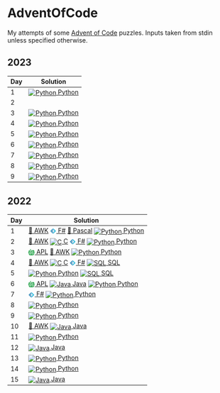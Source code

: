 # AdventOfCode
My attempts of some [Advent of Code](https://adventofcode.com/) puzzles. 
Inputs taken from stdin unless specified otherwise.

## 2023
| Day | Solution                                                                                                                                                                      |
|-----|-------------------------------------------------------------------------------------------------------------------------------------------------------------------------------|
| 1   | [<img src="https://cdn.jsdelivr.net/gh/devicons/devicon/icons/python/python-original.svg" alt="Python" style="height: 1em; vertical-align:middle"> Python](2023/python/01.py) |
| 2   |                                                                                                                                                                               |
| 3   | [<img src="https://cdn.jsdelivr.net/gh/devicons/devicon/icons/python/python-original.svg" alt="Python" style="height: 1em; vertical-align:middle"> Python](2023/python/03.py) |
| 4   | [<img src="https://cdn.jsdelivr.net/gh/devicons/devicon/icons/python/python-original.svg" alt="Python" style="height: 1em; vertical-align:middle"> Python](2023/python/04.py) |
| 5   | [<img src="https://cdn.jsdelivr.net/gh/devicons/devicon/icons/python/python-original.svg" alt="Python" style="height: 1em; vertical-align:middle"> Python](2023/python/05.py) |
| 6   | [<img src="https://cdn.jsdelivr.net/gh/devicons/devicon/icons/python/python-original.svg" alt="Python" style="height: 1em; vertical-align:middle"> Python](2023/python/06.py) |
| 7   | [<img src="https://cdn.jsdelivr.net/gh/devicons/devicon/icons/python/python-original.svg" alt="Python" style="height: 1em; vertical-align:middle"> Python](2023/python/07.py) |
| 8   | [<img src="https://cdn.jsdelivr.net/gh/devicons/devicon/icons/python/python-original.svg" alt="Python" style="height: 1em; vertical-align:middle"> Python](2023/python/08.py) |
| 9   | [<img src="https://cdn.jsdelivr.net/gh/devicons/devicon/icons/python/python-original.svg" alt="Python" style="height: 1em; vertical-align:middle"> Python](2023/python/09.py) |

## 2022
|Day|Solution|
|-|-|
|1|   [📄 AWK](2022/awk/01.awk)  [<img src="_misc/fsharp.png" alt="F#" style="height: 1em; vertical-align:middle"> F#](2022/fsharp/01.fs)  [📄 Pascal](2022/pascal/01.pas)  [<img src="https://cdn.jsdelivr.net/gh/devicons/devicon/icons/python/python-original.svg" alt="Python" style="height: 1em; vertical-align:middle"> Python](2022/python/01.py) |
|2|   [📄 AWK](2022/awk/02.awk)  [<img src="https://cdn.jsdelivr.net/gh/devicons/devicon/icons/c/c-original.svg" alt="C" style="height: 1em; vertical-align:middle"> C](2022/c/02.c)  [<img src="_misc/fsharp.png" alt="F#" style="height: 1em; vertical-align:middle"> F#](2022/fsharp/02.fs)  [<img src="https://cdn.jsdelivr.net/gh/devicons/devicon/icons/python/python-original.svg" alt="Python" style="height: 1em; vertical-align:middle"> Python](2022/python/02.py) |
|3|   [<img src="_misc/apl.png" alt="APL" style="height: 1em; vertical-align:middle"> APL](2022/apl/03.apl)  [📄 AWK](2022/awk/03.awk)  [<img src="https://cdn.jsdelivr.net/gh/devicons/devicon/icons/python/python-original.svg" alt="Python" style="height: 1em; vertical-align:middle"> Python](2022/python/03.py) |
|4|   [📄 AWK](2022/awk/04.awk)  [<img src="https://cdn.jsdelivr.net/gh/devicons/devicon/icons/c/c-original.svg" alt="C" style="height: 1em; vertical-align:middle"> C](2022/c/04.c)  [<img src="_misc/fsharp.png" alt="F#" style="height: 1em; vertical-align:middle"> F#](2022/fsharp/04.fs)  [<img src="https://cdn.jsdelivr.net/gh/devicons/devicon/icons/postgresql/postgresql-original.svg" alt="SQL" style="height: 1em; vertical-align:middle"> SQL](2022/sql/04.sql) |
|5|   [<img src="https://cdn.jsdelivr.net/gh/devicons/devicon/icons/python/python-original.svg" alt="Python" style="height: 1em; vertical-align:middle"> Python](2022/python/05.py)  [<img src="https://cdn.jsdelivr.net/gh/devicons/devicon/icons/postgresql/postgresql-original.svg" alt="SQL" style="height: 1em; vertical-align:middle"> SQL](2022/sql/05.sql) |
|6|   [<img src="_misc/apl.png" alt="APL" style="height: 1em; vertical-align:middle"> APL](2022/apl/06.apl)  [<img src="https://cdn.jsdelivr.net/gh/devicons/devicon/icons/java/java-original.svg" alt="Java" style="height: 1em; vertical-align:middle"> Java](2022/java/Day06.java)  [<img src="https://cdn.jsdelivr.net/gh/devicons/devicon/icons/python/python-original.svg" alt="Python" style="height: 1em; vertical-align:middle"> Python](2022/python/06.py) |
|7|   [<img src="_misc/fsharp.png" alt="F#" style="height: 1em; vertical-align:middle"> F#](2022/fsharp/07.fsx)  [<img src="https://cdn.jsdelivr.net/gh/devicons/devicon/icons/python/python-original.svg" alt="Python" style="height: 1em; vertical-align:middle"> Python](2022/python/07.py) |
|8|   [<img src="https://cdn.jsdelivr.net/gh/devicons/devicon/icons/python/python-original.svg" alt="Python" style="height: 1em; vertical-align:middle"> Python](2022/python/08.py) |
|9|   [<img src="https://cdn.jsdelivr.net/gh/devicons/devicon/icons/python/python-original.svg" alt="Python" style="height: 1em; vertical-align:middle"> Python](2022/python/09.py) |
|10|   [📄 AWK](2022/awk/10.awk)  [<img src="https://cdn.jsdelivr.net/gh/devicons/devicon/icons/java/java-original.svg" alt="Java" style="height: 1em; vertical-align:middle"> Java](2022/java/Day10.java) |
|11|   [<img src="https://cdn.jsdelivr.net/gh/devicons/devicon/icons/python/python-original.svg" alt="Python" style="height: 1em; vertical-align:middle"> Python](2022/python/11.py) |
|12|   [<img src="https://cdn.jsdelivr.net/gh/devicons/devicon/icons/java/java-original.svg" alt="Java" style="height: 1em; vertical-align:middle"> Java](2022/java/Day12.java) |
|13|   [<img src="https://cdn.jsdelivr.net/gh/devicons/devicon/icons/python/python-original.svg" alt="Python" style="height: 1em; vertical-align:middle"> Python](2022/python/13.py) |
|14|   [<img src="https://cdn.jsdelivr.net/gh/devicons/devicon/icons/python/python-original.svg" alt="Python" style="height: 1em; vertical-align:middle"> Python](2022/python/14.py) |
|15|   [<img src="https://cdn.jsdelivr.net/gh/devicons/devicon/icons/java/java-original.svg" alt="Java" style="height: 1em; vertical-align:middle"> Java](2022/java/Day15.java) |
